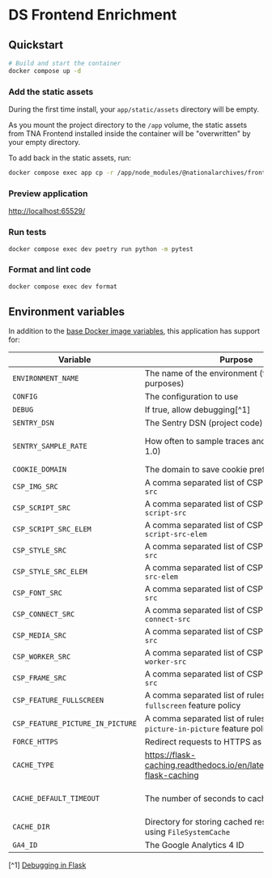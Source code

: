 # DS Frontend Enrichment

## Quickstart

```sh
# Build and start the container
docker compose up -d
```

### Add the static assets

During the first time install, your `app/static/assets` directory will be empty.

As you mount the project directory to the `/app` volume, the static assets from TNA Frontend installed inside the container will be "overwritten" by your empty directory.

To add back in the static assets, run:

```sh
docker compose exec app cp -r /app/node_modules/@nationalarchives/frontend/nationalarchives/assets /app/app/static
```

### Preview application

<http://localhost:65529/>

### Run tests

```sh
docker compose exec dev poetry run python -m pytest
```

### Format and lint code

```sh
docker compose exec dev format
```

## Environment variables

In addition to the [base Docker image variables](https://github.com/nationalarchives/docker/blob/main/docker/tna-python/README.md#environment-variables), this application has support for:

| Variable                         | Purpose                                                                     | Default                                                    |
| -------------------------------- | --------------------------------------------------------------------------- | ---------------------------------------------------------- |
| `ENVIRONMENT_NAME`               | The name of the environment (for reporting purposes)                        | `production`                                               |
| `CONFIG`                         | The configuration to use                                                    | `config.Production`                                        |
| `DEBUG`                          | If true, allow debugging[^1]                                                | `False`                                                    |
| `SENTRY_DSN`                     | The Sentry DSN (project code)                                               | _none_                                                     |
| `SENTRY_SAMPLE_RATE`             | How often to sample traces and profiles (0-1.0)                             | production: `0.1`, staging: `1`, develop: `0`              |
| `COOKIE_DOMAIN`                  | The domain to save cookie preferences against                               | _none_                                                     |
| `CSP_IMG_SRC`                    | A comma separated list of CSP rules for `img-src`                           | `'self'`                                                   |
| `CSP_SCRIPT_SRC`                 | A comma separated list of CSP rules for `script-src`                        | `'self'`                                                   |
| `CSP_SCRIPT_SRC_ELEM`            | A comma separated list of CSP rules for `script-src-elem`                   | `'self'`                                                   |
| `CSP_STYLE_SRC`                  | A comma separated list of CSP rules for `style-src`                         | `'self'`                                                   |
| `CSP_STYLE_SRC_ELEM`             | A comma separated list of CSP rules for `style-src-elem`                    | `'self'`                                                   |
| `CSP_FONT_SRC`                   | A comma separated list of CSP rules for `font-src`                          | `'self'`                                                   |
| `CSP_CONNECT_SRC`                | A comma separated list of CSP rules for `connect-src`                       | `'self'`                                                   |
| `CSP_MEDIA_SRC`                  | A comma separated list of CSP rules for `media-src`                         | `'self'`                                                   |
| `CSP_WORKER_SRC`                 | A comma separated list of CSP rules for `worker-src`                        | `'self'`                                                   |
| `CSP_FRAME_SRC`                  | A comma separated list of CSP rules for `frame-src`                         | `'self'`                                                   |
| `CSP_FEATURE_FULLSCREEN`         | A comma separated list of rules for the `fullscreen` feature policy         | `'self'`                                                   |
| `CSP_FEATURE_PICTURE_IN_PICTURE` | A comma separated list of rules for the `picture-in-picture` feature policy | `'self'`                                                   |
| `FORCE_HTTPS`                    | Redirect requests to HTTPS as part of the CSP                               | _none_                                                     |
| `CACHE_TYPE`                     | https://flask-caching.readthedocs.io/en/latest/#configuring-flask-caching   | _none_                                                     |
| `CACHE_DEFAULT_TIMEOUT`          | The number of seconds to cache pages for                                    | production: `3600`, staging: `60`, develop: `1`, test: `1` |
| `CACHE_DIR`                      | Directory for storing cached responses when using `FileSystemCache`         | `/tmp`                                                     |
| `GA4_ID`                         | The Google Analytics 4 ID                                                   | _none_                                                     |

[^1] [Debugging in Flask](https://flask.palletsprojects.com/en/2.3.x/debugging/)
